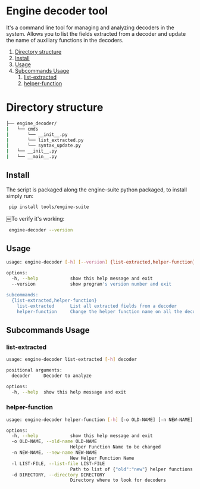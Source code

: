 # Engine decoder tool
It's a command line tool for managing and analyzing decoders in the system. Allows you to list the fields extracted from a decoder and update the name of auxiliary functions in the decoders.

1. [Directory structure](#directory-structure)
2. [Install](#install)
3. [Usage](#usage)
4. [Subcommands Usage](#subcommands-usage)
   1. [list-extracted](#list-extracted)
   2. [helper-function](#helper-function)

# Directory structure

```bash
├── engine_decoder/
|   └── cmds
|       └── __init__.py
|       └── list_extracted.py
|       └── syntax_update.py
|   └── __init__.py
|   └── __main__.py
```

## Install
The script is packaged along the engine-suite python packaged, to install simply run:
```bash
￼pip install tools/engine-suite
```
￼To verify it's working:
```bash
￼engine-decoder --version
```

## Usage
```bash
usage: engine-decoder [-h] [--version] {list-extracted,helper-function} ...

options:
  -h, --help            show this help message and exit
  --version             show program's version number and exit

subcommands:
  {list-extracted,helper-function}
    list-extracted      List all extracted fields from a decoder
    helper-function     Change the helper function name on all the decoders
```

## Subcommands Usage

### list-extracted

```bash
usage: engine-decoder list-extracted [-h] decoder

positional arguments:
  decoder     Decoder to analyze

options:
  -h, --help  show this help message and exit
```

### helper-function

```bash
usage: engine-decoder helper-function [-h] [-o OLD-NAME] [-n NEW-NAME] [-l LIST-FILE] [-d DIRECTORY]

options:
  -h, --help            show this help message and exit
  -o OLD-NAME, --old-name OLD-NAME
                        Helper Function Name to be changed
  -n NEW-NAME, --new-name NEW-NAME
                        New Helper Function Name
  -l LIST-FILE, --list-file LIST-FILE
                        Path to list of {"old":"new"} helper functions names
  -d DIRECTORY, --directory DIRECTORY
                        Directory where to look for decoders
```
